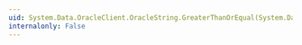 ```yaml
---
uid: System.Data.OracleClient.OracleString.GreaterThanOrEqual(System.Data.OracleClient.OracleString,System.Data.OracleClient.OracleString)
internalonly: False
---
```

